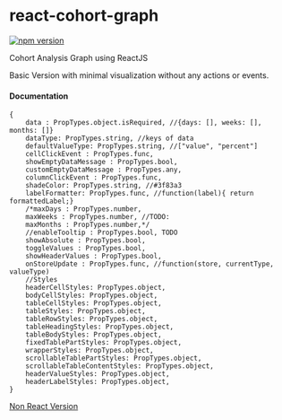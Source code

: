 # react-cohort-graph

[![npm version](https://badge.fury.io/js/react-cohort-graph.svg)](https://badge.fury.io/js/react-cohort-graph)

Cohort Analysis Graph using ReactJS

Basic Version with minimal visualization without any actions or events.

#### Documentation


```
{
    data : PropTypes.object.isRequired, //{days: [], weeks: [], months: []}
    dataType: PropTypes.string, //keys of data
    defaultValueType: PropTypes.string, //["value", "percent"]
    cellClickEvent : PropTypes.func,
    showEmptyDataMessage : PropTypes.bool,
    customEmptyDataMessage : PropTypes.any,
    columnClickEvent : PropTypes.func,
    shadeColor: PropTypes.string, //#3f83a3
    labelFormatter: PropTypes.func, //function(label){ return formattedLabel;}
    /*maxDays : PropTypes.number,
    maxWeeks : PropTypes.number, //TODO:
    maxMonths : PropTypes.number,*/
    //enableTooltip : PropTypes.bool, TODO
    showAbsolute : PropTypes.bool,
    toggleValues : PropTypes.bool,
    showHeaderValues : PropTypes.bool,
    onStoreUpdate : PropTypes.func, //function(store, currentType, valueType)
    //Styles
    headerCellStyles: PropTypes.object,
    bodyCellStyles: PropTypes.object,
    tableCellStyles: PropTypes.object,
    tableStyles: PropTypes.object,
    tableRowStyles: PropTypes.object,
    tableHeadingStyles: PropTypes.object,
    tableBodyStyles: PropTypes.object,
    fixedTablePartStyles: PropTypes.object,
    wrapperStyles: PropTypes.object,
    scrollableTablePartStyles: PropTypes.object,
    scrollableTableContentStyles: PropTypes.object,
    headerValueStyles: PropTypes.object,
    headerLabelStyles: PropTypes.object,
}
```
 

[Non React Version](https://arajajyothibabu.github.io/retention-graph-cohort-analysis/)
